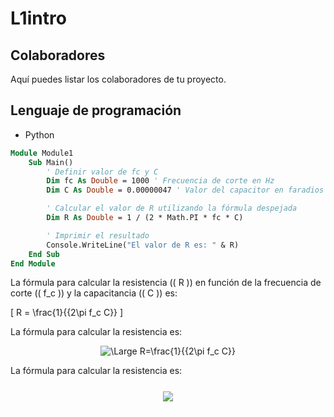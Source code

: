 # L1intro

## Colaboradores

Aquí puedes listar los colaboradores de tu proyecto.

## Lenguaje de programación

- Python

``` vb
Module Module1
    Sub Main()
        ' Definir valor de fc y C
        Dim fc As Double = 1000 ' Frecuencia de corte en Hz
        Dim C As Double = 0.00000047 ' Valor del capacitor en faradios (470uF)

        ' Calcular el valor de R utilizando la fórmula despejada
        Dim R As Double = 1 / (2 * Math.PI * fc * C)

        ' Imprimir el resultado
        Console.WriteLine("El valor de R es: " & R)
    End Sub
End Module
```

La fórmula para calcular la resistencia (\( R \)) en función de la frecuencia de corte (\( f_c \)) y la capacitancia (\( C \)) es:

\[
R = \frac{1}{{2\pi f_c C}}
\]

La fórmula para calcular la resistencia es:

<div align="center">
    <img src="https://latex.codecogs.com/svg.latex?\Large&space;R=\frac{1}{{2\pi&space;f_c&space;C}}" title="\Large R=\frac{1}{{2\pi f_c C}}" />
</div>

La fórmula para calcular la resistencia es:

<div align="center" style="border: 1px solid white; padding: 10px;">
    <img src="[URL_de_la_imagen](https://camo.githubusercontent.com/57f53b9884b1da74088541f764ad6abcd56864eaa291f7e343f89a76d87d48d6/68747470733a2f2f6c617465782e636f6465636f67732e636f6d2f7376672e6c617465783f5c4c617267652673706163653b523d5c667261637b317d7b7b325c70692673706163653b665f632673706163653b437d7d)" style="color:white;" />
</div>
